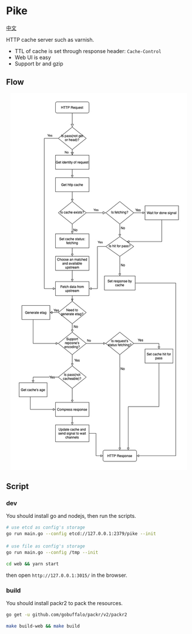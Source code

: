 # Pike

[中文](./README_zh.md)

HTTP cache server such as varnish.

- TTL of cache is set through response header: `Cache-Control`
- Web UI is easy
- Support br and gzip

## Flow

<p align="center">
<img src="./images/flow.jpg"/>
</p>

## Script

### dev

You should install go and nodejs, then run the scripts. 

```bash
# use etcd as config's storage
go run main.go --config etcd://127.0.0.1:2379/pike --init

# use file as config's storage
go run main.go --config /tmp --init
```

```bash
cd web && yarn start
```

then open `http://127.0.0.1:3015/` in the browser.

### build

You should install packr2 to pack the resources.

```bash
go get -u github.com/gobuffalo/packr/v2/packr2 
```

```bash
make build-web && make build
```
